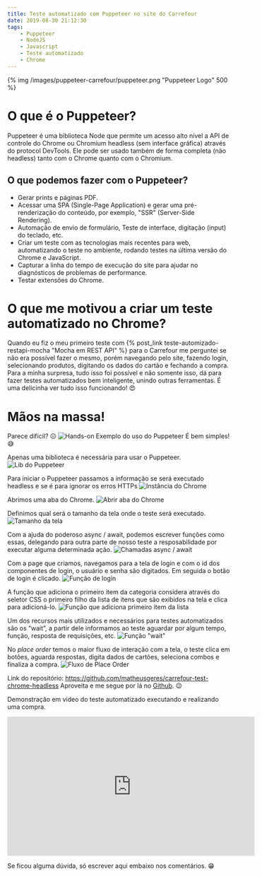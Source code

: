 ```yaml
---
title: Teste automatizado com Puppeteer no site do Carrefour
date: 2019-08-30 21:12:30
tags:
    - Puppeteer
    - NodeJS
    - Javascript
    - Teste automatizado
    - Chrome
---
```

{% img /images/puppeteer-carrefour/puppeteer.png "Puppeteer Logo" 500  %}

# O que é o Puppeteer?
Puppeteer é uma biblioteca Node que permite um acesso alto nível a API de controle do Chrome ou Chromium headless (sem interface gráfica) através do protocol DevTools. Ele pode ser usado também de forma completa (não headless) tanto com o Chrome quanto com o Chromium.
<!-- more -->
## O que podemos fazer com o Puppeteer?
- Gerar prints e páginas PDF. 
- Acessar uma SPA (Single-Page Application) e gerar uma pré-renderização do conteúdo, por exemplo, "SSR" (Server-Side Rendering).
- Automação de envio de formulário, Teste de interface, digitação (input) do teclado, etc.
- Criar um teste com as tecnologias mais recentes para web, automatizando o teste no ambiente, rodando testes na última versão do Chrome e JavaScript. 
- Capturar a linha do tempo de execução do site para ajudar no diagnósticos de problemas de performance. 
- Testar extensões do Chrome.

# O que me motivou a criar um teste automatizado no Chrome?
Quando eu fiz o meu primeiro teste com {% post_link teste-automizado-restapi-mocha "Mocha em REST API"  %} para o Carrefour me perguntei se não era possível fazer o mesmo, porém navegando pelo site, fazendo login, selecionando produtos, digitando os dados do cartão e fechando a compra. Para a minha surpresa, tudo isso foi possível e não somente isso, dá para fazer testes automatizados bem inteligente, unindo outras ferramentas. É uma delicinha ver tudo isso funcionando! :heart_eyes:

# Mãos na massa!
Parece difícil? :confounded:
![Hands-on  Exemplo do uso do Puppeteer](/images/puppeteer-carrefour/1-handson.png)
É bem simples! :sweat_smile:

Apenas uma biblioteca é necessária para usar o Puppeteer.
![Lib do Puppeteer](/images/puppeteer-carrefour/2-biblioteca.png)

Para iniciar o Puppeteer passamos a informação se será executado headless e se é para ignorar os erros HTTPs
![Instância do Chrome](/images/puppeteer-carrefour/3-instancia-chrome.png)

Abrimos uma aba do Chrome.
![Abrir aba do Chrome](/images/puppeteer-carrefour/4-aba-chrome.png)

Definimos qual será o tamanho da tela onde o teste será executado.
![Tamanho da tela](/images/puppeteer-carrefour/5-tamanho-tela.png)

Com a ajuda do poderoso async / await, podemos escrever funções como essas, delegando para outra parte de nosso teste a resposabilidade por executar alguma determinada ação.
![Chamadas async / await](/images/puppeteer-carrefour/6-asyc-await-metodos.png)

Com a page que criamos, navegamos para a tela de login e com o id dos componentes de login, o usuário e senha são digitados.
Em seguida o botão de login é clicado.
![Função de login](/images/puppeteer-carrefour/7-funcao-login.png)

A função que adiciona o primeiro item da categoria considera através do seletor CSS o primeiro filho da lista de itens que são exibidos na tela e clica para adicioná-lo.
![Função que adiciona primeiro item da lista](/images/puppeteer-carrefour/8-funcao-adiciona-item.png)

Um dos recursos mais utilizados e necessários para testes automatizados são os “wait”, a partir dele informamos ao teste aguardar por algum tempo, função, resposta de requisições, etc.
![Função "wait"](/images/puppeteer-carrefour/9-funcao-wait.png)

No _place order_ temos o maior fluxo de interação com a tela, o teste clica em botões, aguarda respostas, digita dados de cartões, seleciona combos e finaliza a compra.
![Fluxo de Place Order](/images/puppeteer-carrefour/10-fluxo-compra.png)

Link do repositório: https://github.com/matheusgeres/carrefour-test-chrome-headless
Aproveita e me segue por lá no [Github](https://github.com/matheusgeres/). :wink:

Demonstração em vídeo do teste automatizado executando e realizando uma compra.
<div class="video-responsive">
  <iframe width="560" height="315" src="https://www.youtube.com/embed/dPsXPqW1gcs" frameborder="0" allow="accelerometer; autoplay; encrypted-media; gyroscope; picture-in-picture" allowfullscreen></iframe>
</div>

Se ficou alguma dúvida, só escrever aqui embaixo nos comentários. :grin: